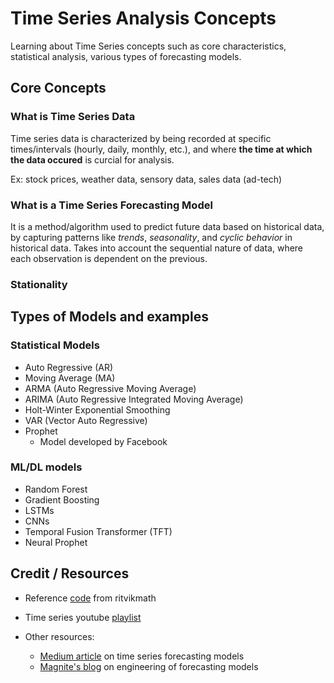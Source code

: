 # Time Series Analysis Concepts

Learning about Time Series concepts such as core characteristics, statistical analysis, various types of forecasting models.

## Core Concepts

### What is Time Series Data

Time series data is characterized by being recorded at specific times/intervals (hourly, daily, monthly, etc.), and where **the time at which the data occured** is curcial for analysis.

Ex: stock prices, weather data, sensory data, sales data (ad-tech)

### What is a Time Series Forecasting Model

It is a method/algorithm used to predict future data based on historical data, by capturing patterns like _trends_, _seasonality_, and _cyclic behavior_ in historical data. Takes into account the sequential nature of data, where each observation is dependent on the previous.

### Stationality

## Types of Models and examples

### Statistical Models

- Auto Regressive (AR)
- Moving Average (MA)
- ARMA (Auto Regressive Moving Average)
- ARIMA (Auto Regressive Integrated Moving Average)
- Holt-Winter Exponential Smoothing
- VAR (Vector Auto Regressive)
- Prophet
  - Model developed by Facebook

### ML/DL models

- Random Forest
- Gradient Boosting
- LSTMs
- CNNs
- Temporal Fusion Transformer (TFT)
- Neural Prophet

## Credit / Resources

- Reference [code](https://github.com/ritvikmath/Time-Series-Analysis) from ritvikmath
- Time series youtube [playlist](https://www.youtube.com/playlist?list=PLvcbYUQ5t0UHOLnBzl46_Q6QKtFgfMGc3)

- Other resources:
  - [Medium article](https://medium.com/@wainaina.pierre/the-complete-guide-to-time-series-forecasting-models-ef9c8cd40037) on time series forecasting models
  - [Magnite's blog](https://www.magnite.com/blog/unlocking-the-benefits-of-forecasting-an-engineering-perspective/) on engineering of forecasting models
